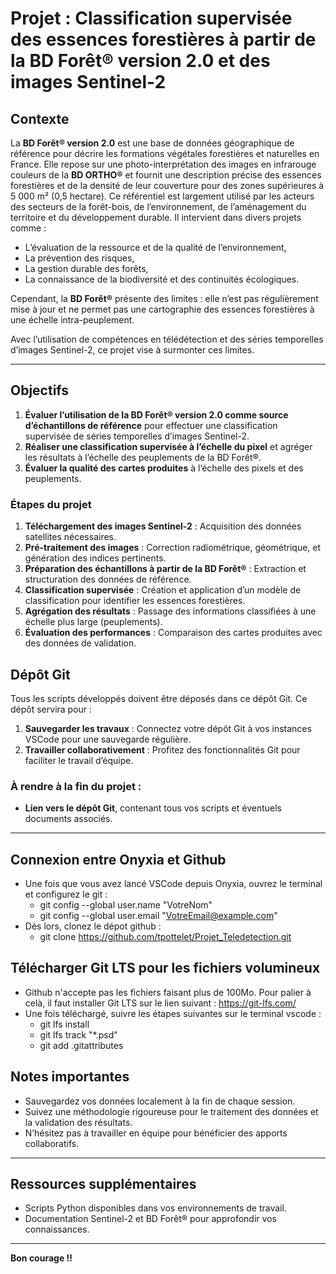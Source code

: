 # Projet : Classification supervisée des essences forestières à partir de la BD Forêt® version 2.0 et des images Sentinel-2

## Contexte

La **BD Forêt® version 2.0** est une base de données géographique de référence pour décrire les formations végétales forestières et naturelles en France. Elle repose sur une photo-interprétation des images en infrarouge couleurs de la **BD ORTHO®** et fournit une description précise des essences forestières et de la densité de leur couverture pour des zones supérieures à 5 000 m² (0,5 hectare). Ce référentiel est largement utilisé par les acteurs des secteurs de la forêt-bois, de l’environnement, de l’aménagement du territoire et du développement durable. Il intervient dans divers projets comme :

- L’évaluation de la ressource et de la qualité de l’environnement,
- La prévention des risques,
- La gestion durable des forêts,
- La connaissance de la biodiversité et des continuités écologiques.

Cependant, la **BD Forêt®** présente des limites : elle n’est pas régulièrement mise à jour et ne permet pas une cartographie des essences forestières à une échelle intra-peuplement.

Avec l’utilisation de compétences en télédétection et des séries temporelles d’images Sentinel-2, ce projet vise à surmonter ces limites.

---

## Objectifs

1. **Évaluer l’utilisation de la BD Forêt® version 2.0 comme source d’échantillons de référence** pour effectuer une classification supervisée de séries temporelles d’images Sentinel-2.
2. **Réaliser une classification supervisée à l’échelle du pixel** et agréger les résultats à l’échelle des peuplements de la BD Forêt®.
3. **Évaluer la qualité des cartes produites** à l’échelle des pixels et des peuplements.

### Étapes du projet

1. **Téléchargement des images Sentinel-2** : Acquisition des données satellites nécessaires.
2. **Pré-traitement des images** : Correction radiométrique, géométrique, et génération des indices pertinents.
3. **Préparation des échantillons à partir de la BD Forêt®** : Extraction et structuration des données de référence.
4. **Classification supervisée** : Création et application d’un modèle de classification pour identifier les essences forestières.
5. **Agrégation des résultats** : Passage des informations classifiées à une échelle plus large (peuplements).
6. **Évaluation des performances** : Comparaison des cartes produites avec des données de validation.

## Dépôt Git

Tous les scripts développés doivent être déposés dans ce dépôt Git. Ce dépôt servira pour :

1. **Sauvegarder les travaux** : Connectez votre dépôt Git à vos instances VSCode pour une sauvegarde régulière.
3. **Travailler collaborativement** : Profitez des fonctionnalités Git pour faciliter le travail d’équipe.

### À rendre à la fin du projet :

- **Lien vers le dépôt Git**, contenant tous vos scripts et éventuels documents associés.

---

## Connexion entre Onyxia et Github

- Une fois que vous avez lancé VSCode depuis Onyxia, ouvrez le terminal et configurez le git :
  - git config --global user.name "VotreNom"
  - git config --global user.email "VotreEmail@example.com"
- Dès lors, clonez le dépot github :
  - git clone https://github.com/tpottelet/Projet_Teledetection.git

## Télécharger Git LTS pour les fichiers volumineux

- Github n'accepte pas les fichiers faisant plus de 100Mo. Pour palier à celà, il faut installer Git LTS sur le lien suivant : https://git-lfs.com/
- Une fois téléchargé, suivre les étapes suivantes sur le terminal vscode :
  - git lfs install
  - git lfs track "*.psd"
  - git add .gitattributes

## Notes importantes

- Sauvegardez vos données localement à la fin de chaque session.
- Suivez une méthodologie rigoureuse pour le traitement des données et la validation des résultats.
- N’hésitez pas à travailler en équipe pour bénéficier des apports collaboratifs.

---

## Ressources supplémentaires

- Scripts Python disponibles dans vos environnements de travail.
- Documentation Sentinel-2 et BD Forêt® pour approfondir vos connaissances.

---

**Bon courage !!**
